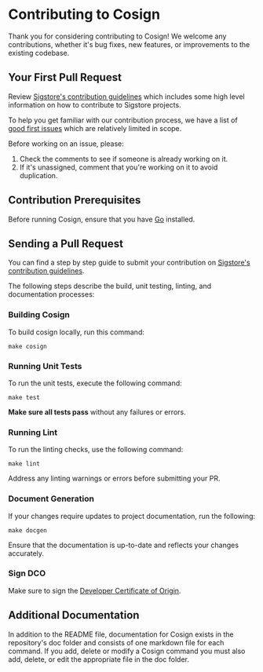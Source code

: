 # Contributing to Cosign

Thank you for considering contributing to Cosign! We welcome any contributions, whether it's bug fixes, new features, or improvements to the existing codebase.

## Your First Pull Request

Review [Sigstore's contribution guidelines](https://github.com/sigstore/community/blob/main/CONTRIBUTING.md) which includes some high level information on how to contribute to Sigstore projects.

To help you get familiar with our contribution process, we have a list of [good first issues](https://github.com/sigstore/cosign/issues?q=is%3Aissue+is%3Aopen+label%3A%22good+first+issue%22) which are relatively limited in scope.

Before working on an issue, please:

1. Check the comments to see if someone is already working on it.
1. If it's unassigned, comment that you're working on it to avoid duplication.

## Contribution Prerequisites

Before running Cosign, ensure that you have [Go](https://go.dev/doc/install) installed.

## Sending a Pull Request

You can find a step by step guide to submit your contribution on [Sigstore's contribution guidelines](https://github.com/sigstore/community/blob/main/CONTRIBUTING.md#pull-request-process).

The following steps describe the build, unit testing, linting, and documentation processes:

### Building Cosign

To build cosign locally, run this command:

```shell
make cosign
```

### Running Unit Tests

To run the unit tests, execute the following command:

```shell
make test
```

**Make sure all tests pass** without any failures or errors.

### Running Lint

To run the linting checks, use the following command:

```shell
make lint
```
Address any linting warnings or errors before submitting your PR.

### Document Generation

If your changes require updates to project documentation, run the following:

```shell
make docgen
```

Ensure that the documentation is up-to-date and reflects your changes accurately.

### Sign DCO

Make sure to sign the [Developer Certificate of Origin](https://git-scm.com/docs/git-commit#Documentation/git-commit.txt---signoff).

## Additional Documentation

In addition to the README file, documentation for Cosign exists in the repository's doc folder and consists of one markdown file for each command.   If you add, delete or modify a Cosign command you must also add, delete, or edit the appropriate file in the doc folder.
